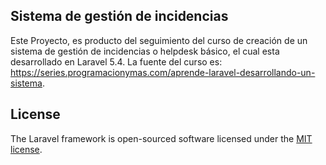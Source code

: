 ## Sistema de gestión de incidencias

Este Proyecto, es producto del seguimiento del curso de creación de un sistema de gestión de incidencias o helpdesk básico, el cual esta desarrollado en Laravel 5.4. La fuente del curso es: https://series.programacionymas.com/aprende-laravel-desarrollando-un-sistema.

## License

The Laravel framework is open-sourced software licensed under the [MIT license](http://opensource.org/licenses/MIT).
